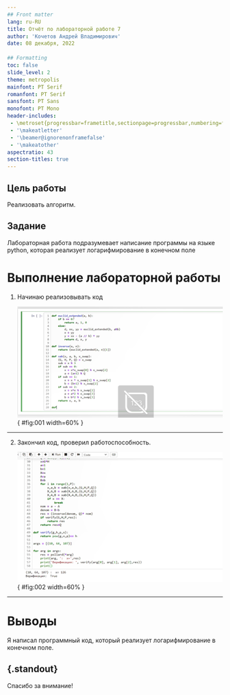 ```yaml
---
## Front matter
lang: ru-RU
title: Отчёт по лабораторной работе 7
author: 'Кочетов Андрей Владимирович'
date: 08 декабря, 2022

## Formatting
toc: false
slide_level: 2
theme: metropolis
mainfont: PT Serif
romanfont: PT Serif
sansfont: PT Sans
monofont: PT Mono
header-includes: 
 - \metroset{progressbar=frametitle,sectionpage=progressbar,numbering=fraction}
 - '\makeatletter'
 - '\beamer@ignorenonframefalse'
 - '\makeatother'
aspectratio: 43
section-titles: true
---
```


## Цель работы

Реализовать алгоритм.

## Задание

Лабораторная работа подразумевает написание программы на языке python, которая реализует логарифмирование в конечном поле

# Выполнение лабораторной работы

1. Начинаю реализовывать код

   ![рис.1. Начало](images/1.png){ #fig:001 width=60% }

---

2. Закончил код, проверил работоспособность.

   ![рис.2. Запуск](images/2.png){ #fig:002 width=60% }

---

# Выводы

Я написал программный код, который реализует логарифмирование в конечном поле.


## {.standout}

Спасибо за внимание!
